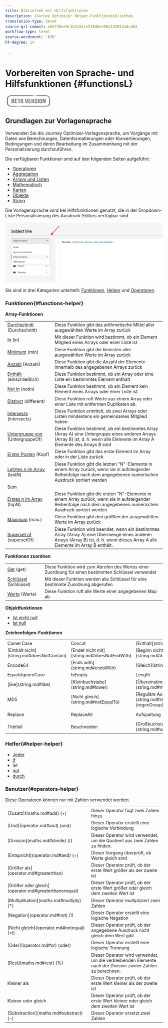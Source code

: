 ```yaml
---
title: Bibliothek mit Hilfsfunktionen
description: Journey Optimizer Helper-Funktionsbibliothek
translation-type: tm+mt
source-git-commit: e6d736ee9c1b2c83ce510d6ee96a133814a8c463
workflow-type: tm+mt
source-wordcount: '676'
ht-degree: 1%

---
```



# Vorbereiten von Sprache- und Hilfsfunktionen {#functionsL}

![](../../assets/do-not-localize/badge.png)


## Grundlagen zur Vorlagensprache

Verwenden Sie die Journey Optimizer-Vorlagensprache, um Vorgänge mit Daten wie Berechnungen, Datenformatierungen oder Konvertierungen, Bedingungen und deren Bearbeitung im Zusammenhang mit der Personalisierung durchzuführen.

Die verfügbaren Funktionen sind auf den folgenden Seiten aufgeführt:

* [Operatoren](operators.md)
* [Aggregation](aggregation.md)
* [Arrays und Listen](arrays-list.md)
* [Mathematisch](maths.md)
* [Karten](maps.md)
* [Objekte](objects.md)
* [String ](string.md)

Die Vorlagensprache wird bei Hilfsfunktionen genutzt, die in der Dropdown-Liste Personalisierung des Ausdruck-Editors verfügbar sind.

![](../assets/access-helper-functions.png)

Sie sind in drei Kategorien unterteilt: [Funktionen](#functions-helper), [Helper](#helper-helper) und [Operatoren](#operators-helper).

### Funktionen{#functions-helper}

**Array-Funktionen**

<table>
    <tr>
        <td><a href="aggregation.md#average">Durchschnitt</a> (Durchschnitt)</td><td>Diese Funktion gibt das arithmetische Mittel aller ausgewählten Werte im Array zurück</td>
    </tr>
    <tr>
        <td><a href="arrays-list.md#in">In</a> (in)</td><td>Mit dieser Funktion wird bestimmt, ob ein Element Mitglied eines Arrays oder einer Liste ist</td>
    </tr>
    <tr>
        <td><a href="aggregation.md#min">Minimum</a>  (min)</td><td>Diese Funktion gibt die kleinsten aller ausgewählten Werte im Array zurück</td>
    </tr>
    <tr>
        <td><a href="aggregation.md#count">Anzahl</a>  (Anzahl)</td><td>Diese Funktion gibt die Anzahl der Elemente innerhalb des angegebenen Arrays zurück</td>
    </tr>
    <tr>
        <td><a href="arrays-list.md#includes">Enthält</a>  (einschließlich)</td><td>Diese Funktion bestimmt, ob ein Array oder eine Liste ein bestimmtes Element enthält</td>
    </tr>
    <tr>
        <td><a href="arrays-list.md#notin">Not in</a> (notIn)</td><td>Diese Funktion bestimmt, ob ein Element kein Element eines Arrays oder einer Liste ist.</td>
    </tr>
    <tr>
        <td><a href="arrays-list.md#distinct">Distinct</a> (different)</td><td>Diese Funktion ruft Werte aus einem Array oder einer Liste mit entfernten Duplikaten ab.</td>
    </tr>
    <tr>
        <td><a href="arrays-list.md#intersects">Intersects</a> (intersects)</td><td>Diese Funktion ermittelt, ob zwei Arrays oder Listen mindestens ein gemeinsames Mitglied haben</td>
    </tr>
    <tr>
        <td><a href="arrays-list.md#subset">Untergruppe von</a> (UntergruppeOf)</td><td>Diese Funktion bestimmt, ob ein bestimmtes Array (Array A) eine Untergruppe eines anderen Arrays (Array B) ist, d. h. wenn alle Elemente im Array A Elemente des Arrays B sind</td>
    </tr>
    <tr>
        <td><a href="arrays-list.md#head">Erster Posten</a>  (Kopf)</td><td>Diese Funktion gibt das erste Element im Array oder in der Liste zurück</td>
    </tr>
    <tr>
        <td><a href="arrays-list.md#last-n">Letztes n im Array</a>  (lastN)</td><td>Diese Funktion gibt die letzten "N"-Elemente in einem Array zurück, wenn sie in aufsteigender Reihenfolge nach dem angegebenen numerischen Ausdruck sortiert werden</td>
    </tr>
    <tr>
        <td>Sum</td><td></td>
    </tr>
    <tr>
        <td><a href="arrays-list.md#first-n">Erstes n im Array</a>  (topN)</td><td>Diese Funktion gibt die ersten "N"-Elemente in einem Array zurück, wenn sie in aufsteigender Reihenfolge nach dem angegebenen numerischen Ausdruck sortiert werden</td>
    </tr>
    <tr>
        <td><a href="aggregation.md#max">Maximum</a> (max.)</td><td>Diese Funktion gibt den größten der ausgewählten Werte im Array zurück</td>
    </tr>
    <tr>
    <td><a href="arrays-list.md#superset">Superset of</a> (supersetOf)</td><td>Diese Funktion wird beendet, wenn ein bestimmtes Array (Array A) eine Übermenge eines anderen Arrays (Array B) ist, d. h. wenn dieses Array A alle Elemente im Array B enthält.</td>
    </tr>
</table>


**Funktionen zuordnen**

<table>
    <tr>
        <td><a href="maps.md#get">Get</a> (get)</td><td>Diese Funktion wird zum Abrufen des Wertes einer Zuordnung für einen bestimmten Schlüssel verwendet</td>
    </tr>
    <tr>
        <td><a href="maps.md#keys">Schlüssel</a> (Schlüssel)</td><td>Mit dieser Funktion werden alle Schlüssel für eine bestimmte Zuordnung abgerufen</td>
    </tr>
    <tr>
        <td><a href="maps.md#values">Werte</a> (Werte)</td><td>Diese Funktion ruft alle Werte einer angegebenen Map ab</td>
    </tr>
</table>

**Objektfunktionen**

* [Ist nicht null](objects.md#isNotNull)
* [Ist null](objects.md#isNull)

**Zeichenfolgen-Funktionen**

<table>
    <tr>
        <td>Camel Case</td>
        <td>Concat</td>
        <td>[Enthält](string.md#contains)</td>
    </tr>
    <tr>
        <td>[Enthält nicht](string.md#doesNotContain)</td>
        <td>[Endet nicht mit](string.md#doesNotEndWith)</td>
        <td>[Beginn nicht mit](string.md#doesNotStartWith)</td>
    </tr>
    <tr>
        <td>Encode64</td>
        <td>[Ends with](string.md#endsWith)</td>
        <td>[Gleich](string.md#equals)</td>
    </tr>
    <tr>
        <td>EqualsIgnoreCase</td>
        <td>IsEmpty</td>
        <td>Length</td>
    </tr>
    <tr>
        <td>[like](string.md#like)</td>
        <td>[Kleinbuchstabe](string.md#lower)</td>
        <td>[Übereinstimmungen](string.md#match)</td>
    </tr>
    <tr>
        <td> MD5</td>
        <td>[Nicht gleich](string.md#notEqualTo)</td>
        <td>[Reguläre Ausdruck-Gruppe](string.md#regexGroup) (regexGroup)</td>
    </tr>
    <tr>
        <td>Replace</td><td>ReplaceAll</td>
        <td>Aufspaltung</td>
        <td>[Beginn mit](string.md#startsWith)</td>
    </tr>
    <tr>
        <td>Titelfall</td>
        <td>Beschneiden</td>
        <td>[Großbuchstabe](string.md#upper)</td>
    </tr>
</table>

### Helfer{#helper-helper}

* [Jeder](../personalization-syntax.md#each)
* [if](../personalization-syntax.md#if)
* let
* [not](../personalization-syntax.md#unless)
* [durch](../personalization-syntax.md#with)

### Benutzer{#operators-helper}

Diese Operatoren können nur mit Zahlen verwendet werden.

<table>
    <tr>
        <td>[Zusatz](maths.md#add) (+)</td>
        <td>Dieser Operator fügt zwei Zahlen hinzu</td>
    </tr>
    <tr>
        <td>[Und](operator.md#and) (und)</td>
        <td>Dieser Operator erstellt eine logische Verbindung</td>
    </tr>
    <tr>
        <td>[Division](maths.md#divide) (/)</td>
        <td>Dieser Operator wird verwendet, um die Quotient aus zwei Zahlen zu finden.</td>
    </tr>
    <tr>
        <td>[Entspricht](operator.md#and) (=)</td>
        <td>Dieser Vorgang überprüft, ob Werte gleich sind</td>
    </tr>
    <tr>
        <td>[Größer als](operator.md#greaterthan)</td>
        <td>Dieser Operator prüft, ob der erste Wert größer als der zweite ist</td>
    </tr>
    <tr>
        <td>[Größer oder gleich](operator.md#greaterthanorequal)</td>
        <td>Dieser Operator prüft, ob der erste Wert größer oder gleich dem zweiten Wert ist</td>
    </tr>
    <tr>
        <td>[Multiplikation](maths.md#multiply) (*) </td>
        <td>Dieser Operator multipliziert zwei Zahlen</td>
    </tr>
    <tr>
        <td>[Negation](operator.md#not) (!) </td>
        <td>Dieser Operator erstellt eine logische Negation</td>
    </tr>
    <tr>
        <td>[Nicht gleich](operator.md#notequal) (=!) </td>
        <td>Dieser Operator prüft, ob der angegebene Ausdruck nicht gleich dem Wert gibt</td>
    </tr>
    <tr>
        <td>[Oder](operator.md#or) (oder) </td>
        <td>Dieser Operator erstellt eine logische Trennung</td>
    </tr>
    <tr>
        <td>[Rest](maths.md#rest) (%) </td>
        <td>Dieser Operator wird verwendet, um die verbleibenden Elemente nach der Division zweier Zahlen zu berechnen.</td>
    </tr>
    <tr>
        <td>Kleiner als</td>
        <td>Dieser Operator prüft, ob der erste Wert kleiner als der zweite ist</td>
    </tr>
    <tr>
        <td>Kleiner oder gleich</td>
        <td>Dieser Operator prüft, ob der erste Wert kleiner oder gleich dem zweiten Wert ist</td>
    </tr>
    <tr>
        <td>[Substraction](maths.md#substract) (-) </td>
        <td>Dieser Operator ersetzt zwei Zahlen</td>
    </tr>
</table>
